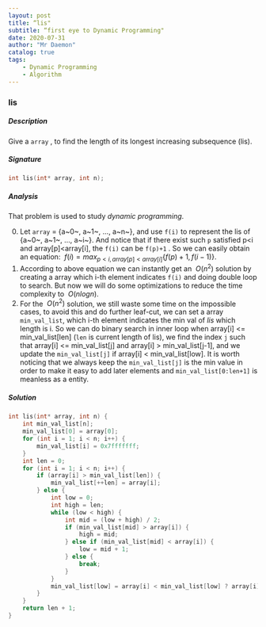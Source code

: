 ```yaml
---
layout: post
title: “lis"    
subtitle: “first eye to Dynamic Programming"   
date: 2020-07-31
author: "Mr Daemon"
catalog: true
tags:
    - Dynamic Programming
    - Algorithm
---
```


### lis

##### Description

Give a `array` , to find the length of its longest increasing subsequence (lis).

##### Signature

```c
int lis(int* array, int n);
```

##### Analysis

That problem is used to study *dynamic programming*.

0. Let `array` = {a~0~, a~1~, …, a~n~}, and use `f(i)` to represent the lis of {a~0~, a~1~, …, a~i~}. And notice that if there exist such `p` satisfied p<i and array[p]<array[i], the `f(i)` can be `f(p)+1` . So we can easily obtain an equation: $\ f(i)=max_{p<i,array[p]<array[i]}{\{f(p)+1,f(i-1)\}}$. 
1. According to above equation we can instantly get an $\ O(n^{2})$ solution by creating a array which i-th element indicates `f(i)` and doing double loop to search. But now we will do some optimizations to reduce the time complexity to $\ O(nlog n)$.
2. For the $\ O(n^{2})$ solution, we still waste some time on the impossible cases, to avoid this and do further leaf-cut, we can set a array `min_val_list`, which i-th element indicates the min val of *lis* which length is i. So we can do binary search in inner loop when array[i] <= min_val_list[len] \(`len` is current length of lis\), we find the index `j` such that array[i] <= min_val_list[j] and array[i] > min_val_list[j-1], and we update the `min_val_list[j]` if array[i] < min_val_list[low]. It is worth noticing that we always keep the `min_val_list[j]` is the min value in order to make it easy to add later elements and `min_val_list[0:len+1]` is meanless as a entity.

##### Solution

```c
int lis(int* array, int n) {
    int min_val_list[n];
    min_val_list[0] = array[0];
    for (int i = 1; i < n; i++) {
        min_val_list[i] = 0x7fffffff;
    }
    int len = 0;
    for (int i = 1; i < n; i++) {
        if (array[i] > min_val_list[len]) {
            min_val_list[++len] = array[i];
        } else {
            int low = 0;
            int high = len;
            while (low < high) {
                int mid = (low + high) / 2;
                if (min_val_list[mid] > array[i]) {
                    high = mid;
                } else if (min_val_list[mid] < array[i]) {
                    low = mid + 1;
                } else {
                    break;
                }
            }
            min_val_list[low] = array[i] < min_val_list[low] ? array[i] : min_val_list[low];
        }
    }
    return len + 1;
}
```
